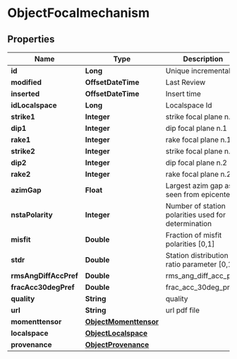 

# ObjectFocalmechanism


## Properties

| Name | Type | Description | Notes |
|------------ | ------------- | ------------- | -------------|
|**id** | **Long** | Unique incremental id | bigint(20) |  [optional] [readonly] |
|**modified** | **OffsetDateTime** | Last Review | timestamp |  [optional] [readonly] |
|**inserted** | **OffsetDateTime** | Insert time | timestamp |  [optional] [readonly] |
|**idLocalspace** | **Long** | Localspace Id | bigint(19) |  [optional] |
|**strike1** | **Integer** | strike focal plane n.1 | int(10) |  [optional] |
|**dip1** | **Integer** | dip focal plane n.1 | int(10) |  [optional] |
|**rake1** | **Integer** | rake focal plane n.1 | int(10) |  [optional] |
|**strike2** | **Integer** | strike focal plane n.2 | int(10) |  [optional] |
|**dip2** | **Integer** | dip focal plane n.2 | int(10) |  [optional] |
|**rake2** | **Integer** | rake focal plane n.2 | int(10) |  [optional] |
|**azimGap** | **Float** | Largest azim gap as seen from epicenter | double(22) |  [optional] |
|**nstaPolarity** | **Integer** | Number of station polarities used for determination | int(10) |  [optional] |
|**misfit** | **Double** | Fraction of misfit polarities [0,1] | double(22) |  [optional] |
|**stdr** | **Double** | Station distribution ratio parameter [0,1] | double(22) |  [optional] |
|**rmsAngDiffAccPref** | **Double** | rms_ang_diff_acc_pref | double(22) |  [optional] |
|**fracAcc30degPref** | **Double** | frac_acc_30deg_pref | double(22) |  [optional] |
|**quality** | **String** | quality | char(2) |  [optional] |
|**url** | **String** | url pdf file | varchar(255) |  [optional] |
|**momenttensor** | [**ObjectMomenttensor**](ObjectMomenttensor.md) |  |  [optional] |
|**localspace** | [**ObjectLocalspace**](ObjectLocalspace.md) |  |  [optional] |
|**provenance** | [**ObjectProvenance**](ObjectProvenance.md) |  |  [optional] |



